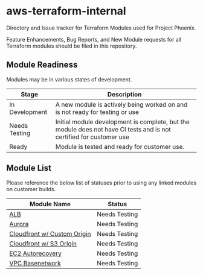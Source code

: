 # aws-terraform-internal

Directory and Issue tracker for Terraform Modules used for Project Phoenix.

Feature Enhancements, Bug Reports, and New Module requests for all Terraform modules should be filed in this repository.

## Module Readiness

Modules may be in various states of development.

| Stage			| Description	|
| ---------------------	| -------------	|
| In Development	| A new module is actively being worked on and is not ready for testing or use |
| Needs Testing		| Initial module development is complete, but the module does not have CI tests and is not certified for customer use |
| Ready			| Module is tested and ready for customer use. |


## Module List

Please reference the below list of statuses prior to using any linked modules on customer builds.

| Module Name		| Status	|
| --------------------- | -------------	|
| [ALB](https://github.com/rackspace-infrastructure-automation/aws-terraform-alb)		| Needs Testing	|
| [Aurora](https://github.com/rackspace-infrastructure-automation/aws-terraform-aurora)		| Needs Testing |
| [Cloudfront w/ Custom Origin](https://github.com/rackspace-infrastructure-automation/aws-terraform-cloudfront_custom_origin) | Needs Testing |
| [Cloudfront w/ S3 Origin](https://github.com/rackspace-infrastructure-automation/aws-terraform-cloudfront_s3_origin) | Needs Testing |
| [EC2 Autorecovery](https://github.com/rackspace-infrastructure-automation/aws-terraform-ec2_autorecovery) | Needs Testing |
| [VPC Basenetwork](https://github.com/rackspace-infrastructure-automation/aws-terraform-vpc_basenetwork) | Needs Testing |
